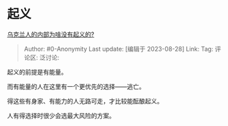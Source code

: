 # 起义
[乌克兰人的内部为啥没有起义的?](https://www.zhihu.com/question/617396941/answer/3186056602)

> Author: #0-Anonymity
> Last update: [编辑于 2023-08-28]
> Link:
> Tag:
> 评论区:
> 泛讨论:

起义的前提是有能量。

而有能量的人在这里有一个更优先的选择——逃亡。

得这些有身家、有能力的人无路可走，才比较能酝酿起义。

人有得选择时很少会选最大风险的方案。